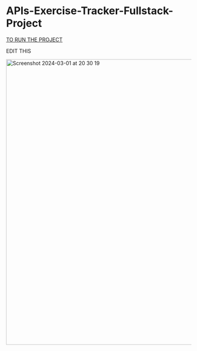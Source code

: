 # APIs-Exercise-Tracker-Fullstack-Project

[TO RUN THE PROJECT](https://github.com/franpanteli/APIs-Exercise-Tracker-Project/blob/main/launching-the-app-locally.txt)

EDIT THIS



<img width="777" alt="Screenshot 2024-03-01 at 20 30 19" src="https://github.com/franpanteli/APIs-Exercise-Tracker-Fullstack-Project/assets/131474705/9f015c99-c72a-4c66-a309-8773856a3071">
